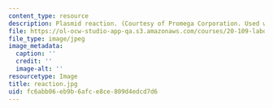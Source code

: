 ```yaml
---
content_type: resource
description: Plasmid reaction. (Courtesy of Promega Corporation. Used with permission.)
file: https://ol-ocw-studio-app-qa.s3.amazonaws.com/courses/20-109-laboratory-fundamentals-in-biological-engineering-fall-2007/fc6abb06eb9b6afce8ce809d4edcd7d6_reaction.jpg
file_type: image/jpeg
image_metadata:
  caption: ''
  credit: ''
  image-alt: ''
resourcetype: Image
title: reaction.jpg
uid: fc6abb06-eb9b-6afc-e8ce-809d4edcd7d6
---
```

